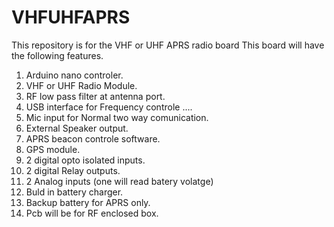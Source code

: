 # VHFUHFAPRS
This repository is for the VHF or UHF APRS radio board
This board will have the following features.<br>
1) Arduino nano controler.<br>
2) VHF or UHF Radio Module.<br>
3) RF low pass filter at antenna port.<br>
4) USB interface for Frequency controle ....<br>
5) Mic input for Normal two way comunication.<br>
6) External Speaker output.<br>
7) APRS beacon controle software.<br>
8) GPS module.<br>
9) 2 digital opto isolated inputs.<br>
10) 2 digital Relay outputs.<br>
11) 2 Analog inputs (one will read batery volatge)<br>
12) Buld in battery charger.<br>
13) Backup battery for APRS only.<br>
14) Pcb will be for RF enclosed box.<br>
